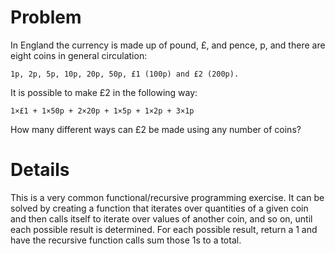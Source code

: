 Problem
=======

In England the currency is made up of pound, £, and pence, p, and there are eight coins in general
circulation:

    1p, 2p, 5p, 10p, 20p, 50p, £1 (100p) and £2 (200p).

It is possible to make £2 in the following way:

    1×£1 + 1×50p + 2×20p + 1×5p + 1×2p + 3×1p

How many different ways can £2 be made using any number of coins?

Details
=======

This is a very common functional/recursive programming exercise. It can be solved by creating a
function that iterates over quantities of a given coin and then calls itself to iterate over values
of another coin, and so on, until each possible result is determined. For each possible result,
return a 1 and have the recursive function calls sum those 1s to a total.

